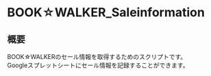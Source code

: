 # BOOK☆WALKER_Saleinformation

## 概要

BOOK☆WALKERのセール情報を取得するためのスクリプトです。  
Googleスプレットシートにセール情報を記録することができます。  
